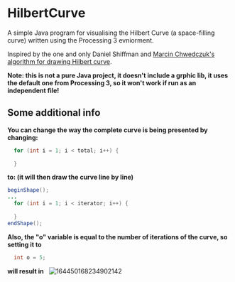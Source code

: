 # HilbertCurve

A simple Java program for visualising the Hilbert Curve (a space-filling curve) written using the Processing 3 evniorment.

Inspired by the one and only Daniel Shiffman and [Marcin Chwedczuk's algorithm for drawing Hilbert curve](http://blog.marcinchwedczuk.pl/iterative-algorithm-for-drawing-hilbert-curve).

**Note: this is not a pure Java project, it doesn't include a grphic lib, it uses the default one from Processing 3, so it won't work if run as an independent file!**

## Some additional info
**You can change the way the complete curve is being presented by changing:**
```java
  for (int i = 1; i < total; i++) {
  
  }
```
**to: (it will then draw the curve line by line)**
```java
beginShape();
...
  for (int i = 1; i < iterator; i++) {
  
  }
endShape();
```

**Also, the "o" variable is equal to the number of iterations of the curve, so setting it to**
```java
  int o = 5;
```
**will result in**
&nbsp;
![164450168234902142](https://user-images.githubusercontent.com/60157796/153423486-4c790580-b01a-4126-ba62-137d768e7972.png)
